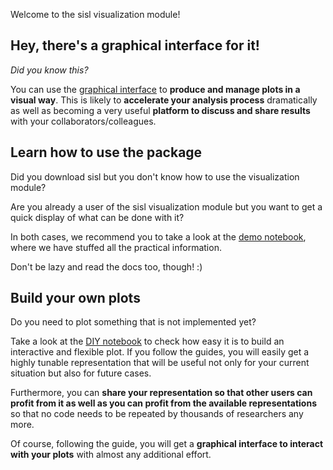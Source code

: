 
Welcome to the sisl visualization module!

Hey, there's a graphical interface for it!
--------

*Did you know this?*

You can use the [graphical interface](https://github.com/pfebrer96/sisl-GUI) to **produce and manage plots in a visual way**. This is likely to **accelerate your analysis process** dramatically as well as becoming a very useful **platform to discuss and share results** with your collaborators/colleagues.

Learn how to use the package
--------

Did you download sisl but you don't know how to use the visualization module?

Are you already a user of the sisl visualization module but you want to get a quick display of what can be done with it?

In both cases, we recommend you to take a look at the [demo notebook](Demo.ipynb), where we have stuffed all the practical information.

Don't be lazy and read the docs too, though! :)

Build your own plots
--------

Do you need to plot something that is not implemented yet?

Take a look at the [DIY notebook](DIY.ipynb) to check how easy it is to build an interactive and flexible plot. If you follow the guides, you will easily get a highly tunable representation that will be useful not only for your current situation but also for future cases. 

Furthermore, you can **share your representation so that other users can profit from it as well as you can profit from the available representations** so that no code needs to be repeated by thousands of researchers any more. 

Of course, following the guide, you will get a **graphical interface to interact with your plots** with almost any additional effort.
